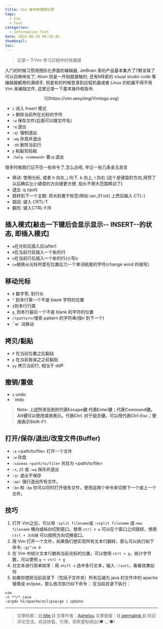 ```yaml
---
title: Vim 操作快捷键记录
tags:
  - Vim
  - Tool
categories:
  - Information Tech
date: 2016-06-19 00:58:46
thumbnail:
toc:
---
```


> 记录一下Vim 学习过程中的快捷键    

入门的时候习惯用图形化界面的编辑器, JetBrain 家的产品基本集齐了7颗龙珠了可以召唤神龙了; Atom 则是一开始就接触的, 还有M$家的 visual studio code 等编辑器都用的满顺手, 但是有的时候登录到远程机器或者 Linux 的机器不得不用 Vim 来编辑文件, 这里记录一下基本操作和指令.
<center>![](https://vim.sexy/img/Vimlogo.svg)</center>
<!--more-->     

- `i` 进入 Insert 模式
- `x` 删除当前所在光标的字符
- `:w` 保存文件(后面可以跟文件名)
- `:q` 退出
- `:q!` 强制退出
- `:wq` 存盘并退出
- ` dd` 删除当前行
- `p` 粘黏剪贴板
- `:help <command>` 要:q 退出

很多时候我们记不住一些命令了,怎么办呢, 牢记一些几条金玉良言
- 移动: 使用光标, 或者 h 向左, j 向下, k 向上, l 向右 (这个是键盘的方向,用惯了以后确实比小键盘的方向键更方便, 指头不用大范围移动了)
- 退出 :q (quit)
- 跳转到下一个主题: 将光标置于标签(例如 usr_01.txt) 上然后输入 CTL-]
- 跳回: 键入 CRTL-T
- 翻页: 键入CTRL-F/B

## 插入模式[敲击一下键后会显示显示-- INSERT--的状态, 即插入模式]
- `a`在光标后插入后(after)
- `O`在当前行前插入一个新的行
- `o`在当前行后插入一个新的行(小写o
- `cw`替换从光标所爱在位置后刀一个单词结尾的字符(change word 的缩写)

## 移动光标
- `0` 数字零, 到行头
- `^` 到本行第一个不是 blank 字符的位置
- `$`到本行行尾
- `g_`到本行最后一个不是 blank 的字符的位置
- `/(pattern)`搜索 pattern 的字符串(按n 到下一个)
- ``w` 词移动
## 拷贝/黏贴
- `P` 在当前位置之后黏贴
- `p` 在当前我诶之之前黏贴
- `yy` 拷贝当前行, 相当于 ddP

## 撤销/重做
- `u` undo
- `<C-r> redo  

>**Note: 上述所涉及到的<Esc>代表Escape键:<CR>代表Enter键；<D>代表Command键。
Alt键可以使用<M-key>或<A-key>来表示。<C>代表Ctrl.
对于组合键，可以用<C-Esc>代表Ctrl-Esc；使用<S-F1>表示Shift-F1.**

## 打开/保存/退出/改变文件(Buffer)
- `:e` <path/to/file> 打开一个文件
- `:w` 存盘
- `:saveas <path/to/file>` 另存为 <path/to/file>
- `:x`, `ZZ` 或 `:wq` 保存并退出
- `:q!` 退出不保存
- `:qa!` 强行退出所有文件。
- `:bn` 和 `:bp` 你可以同时打开很多文件，使用这两个命令来切换下一个或上一个文件。


## 技巧
1. 打开 Vim之后，可以用 `:split filename`或 `:vsplit filename` 或 `new filename` 横向或纵向切割窗口，使用 `ctrl + w` 可以在个窗口之间跳转，使用 `ctrl + 方向键` 可以按照方向切换窗口。
2. 用 Vim 打开一个文件，如果我们想实现所有文本行翻转，那么可以执行如下命令: `:g/^/m 0`
3. 在 Vim 中统计文本行数和当前光标的位置，可以使用 `ctrl + g`，统计字节数，可以使用 `g + ctrl + g`
4. 对文本进行简单排序：用 `shift v` 选中多行文本，输入 `:!sort`，看看效果如何
5. 如果你想把当前目录下（包括子文件夹）所有后缀为 java 的文件中的 apache 替换成 eclipse，那么依次执行如下命令： 在当前目录下执行：
```shell
vim
:n **/*.java
:argdo %s/apache/eclipse/ge | update
```

---

> 文章标题：<a href='{{ permalink }}' title='{{ title }}' >{{ title }}</a>
> 文章作者：[Aphelou](http://www.metideas.com)
> 文章链接：<a href='{{ permalink }}' title='{{ title }}' >{{ permalink }}</a>
> 欢迎评论交流。欢迎转载、引用，但希望标明出(●'◡'●)
